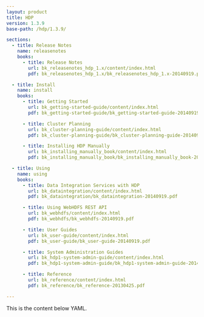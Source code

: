 ```yaml
---
layout: product
title: HDP
version: 1.3.9
base-path: /hdp/1.3.9/

sections:
  - title: Release Notes
    name: releasenotes
    books:
      - title: Release Notes
        url: bk_releasenotes_hdp_1.x/content/index.html
        pdf: bk_releasenotes_hdp_1.x/bk_releasenotes_hdp_1.x-20140919.pdf

  - title: Install
    name: install
    books:
      - title: Getting Started
        url: bk_getting-started-guide/content/index.html
        pdf: bk_getting-started-guide/bk_getting-started-guide-20140919.pdf

      - title: Cluster Planning
        url: bk_cluster-planning-guide/content/index.html
        pdf: bk_cluster-planning-guide/bk_cluster-planning-guide-20140919.pdf

      - title: Installing HDP Manually
        url: bk_installing_manually_book/content/index.html
        pdf: bk_installing_manually_book/bk_installing_manually_book-20140919.pdf

  - title: Using
    name: using
    books:
      - title: Data Integration Services with HDP
        url: bk_dataintegration/content/index.html
        pdf: bk_dataintegration/bk_dataintegration-20140919.pdf

      - title: Using WebHDFS REST API
        url: bk_webhdfs/content/index.html
        pdf: bk_webhdfs/bk_webhdfs-20140919.pdf

      - title: User Guides
        url: bk_user-guide/content/index.html
        pdf: bk_user-guide/bk_user-guide-20140919.pdf

      - title: System Administration Guides
        url: bk_hdp1-system-admin-guide/content/index.html
        pdf: bk_hdp1-system-admin-guide/bk_hdp1-system-admin-guide-20140919.pdf

      - title: Reference
        url: bk_reference/content/index.html
        pdf: bk_reference/bk_reference-20130425.pdf

---
```


This is the content below YAML.
